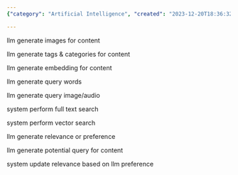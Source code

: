 ```yaml
---
{"category": "Artificial Intelligence", "created": "2023-12-20T18:36:32.123Z", "date": "2023-12-20 18:36:32", "description": "This article explores the application of Large Language Models (LLMs) in generating various elements such as images, tags, categories, and embeddings for content. It also delves into the capabilities of these models to perform full-text and vector searches, generate query words and media, update relevance based on user preferences, and even generate new queries for content.", "modified": "2023-12-20T18:39:43.260Z", "tags": ["LLMs", "Image generation", "Tagging", "Categories", "Embeddings", "Search", "Media Generation"], "title": "RAG in my mind"}

---
```


llm generate images for content

llm generate tags & categories for content

llm generate embedding for content

llm generate query words

llm generate query image/audio

system perform full text search

system perform vector search

llm generate relevance or preference

llm generate potential query for content

system update relevance based on llm preference
